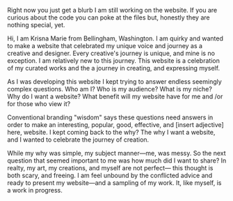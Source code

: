 Right now you just get a blurb I am still working on the website.  If you are curious
about the code you can poke at the files but, honestly they are nothing special, yet. 


Hi, I am Krisna Marie from Bellingham, Washington.  I am quirky and wanted to make a website that celebrated my unique voice and journey as a creative and designer.  Every creative's journey is unique, and mine is no exception.   I am relatively new to this journey. This website is a celebration of my curated works and the a journey in  creating, and expressing myself.   

As I was developing this website I kept trying to answer endless seemingly complex questions.  Who am I?  Who is my audience?   What is my niche?  Why do I want a website? What benefit will my website have for me and &sol;or for those who view it? 

Conventional branding &quot;wisdom&quot; says these questions need answers in order to make an interesting, popular, good, effective, and &lbrack;insert adjective&rbrack; here, website.  I kept coming back to the why?  The why I want a website, and I wanted to celebrate the journey of creation.

While my why was simple, my subject manner&mdash;me, was messy.  So the next question that seemed important to me was how much did I want to share?  In realty,  my art, my creations, and myself are not perfect&mdash; this thought is both scary, and freeing. I am feel unbound by the conflicted advice and ready to present my website&mdash;and a sampling of my work.  It, like myself, is a work in progress.